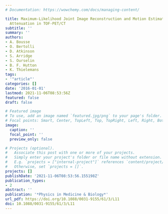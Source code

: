 ```yaml
---
# Documentation: https://wowchemy.com/docs/managing-content/

title: Maximum-Likelihood Joint Image Reconstruction and Motion Estimation with Misaligned
  Attenuation in TOF-PET/CT
subtitle: ''
summary: ''
authors:
- A. Bousse
- O. Bertolli
- D. Atkinson
- S. Arridge
- S. Ourselin
- B. F. Hutton
- K. Thielemans
tags:
- '"article"'
categories: []
date: '2016-01-01'
lastmod: 2021-11-06T08:53:56Z
featured: false
draft: false

# Featured image
# To use, add an image named `featured.jpg/png` to your page's folder.
# Focal points: Smart, Center, TopLeft, Top, TopRight, Left, Right, BottomLeft, Bottom, BottomRight.
image:
  caption: ''
  focal_point: ''
  preview_only: false

# Projects (optional).
#   Associate this post with one or more of your projects.
#   Simply enter your project's folder or file name without extension.
#   E.g. `projects = ["internal-project"]` references `content/project/deep-learning/index.md`.
#   Otherwise, set `projects = []`.
projects: []
publishDate: '2021-11-06T08:53:56.155198Z'
publication_types:
- 2
abstract: ''
publication: '*Physics in Medicine & Biology*'
url_pdf: https://doi.org/10.1088/0031-9155/61/3/L11
doi: 10.1088/0031-9155/61/3/L11
---
```

